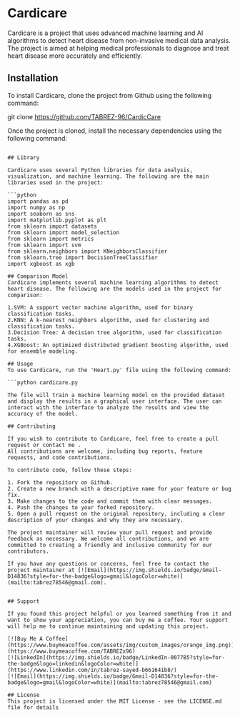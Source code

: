 # Cardicare

Cardicare is a project that uses advanced machine learning and AI algorithms to detect heart disease from non-invasive medical data analysis. The project is aimed at helping medical professionals to diagnose and treat heart disease more accurately and efficiently.

## Installation

To install Cardicare, clone the project from Github using the following command:

git clone https://github.com/TABREZ-96/CardicCare


Once the project is cloned, install the necessary dependencies using the following command:  

```Pip install

## Library

Cardicare uses several Python libraries for data analysis, visualization, and machine learning. The following are the main libraries used in the project:

```python
import pandas as pd
import numpy as np
import seaborn as sns
import matplotlib.pyplot as plt
from sklearn import datasets
from sklearn import model_selection
from sklearn import metrics
from sklearn import svm
from sklearn.neighbors import KNeighborsClassifier
from sklearn.tree import DecisionTreeClassifier
import xgboost as xgb

## Comparison Model
Cardicare implements several machine learning algorithms to detect heart disease. The following are the models used in the project for comparison:

1.SVM: A support vector machine algorithm, used for binary classification tasks.
2.KNN: A k-nearest neighbors algorithm, used for clustering and classification tasks.
3.Decision Tree: A decision tree algorithm, used for classification tasks.
4.XGBoost: An optimized distributed gradient boosting algorithm, used for ensemble modeling.

## Usage
To use Cardicare, run the 'Heart.py' file using the following command:

```python cardicare.py

The file will train a machine learning model on the provided dataset and display the results in a graphical user interface. The user can interact with the interface to analyze the results and view the accuracy of the model.

## Contributing

If you wish to contribute to Cardicare, feel free to create a pull request or contact me . 
All contributions are welcome, including bug reports, feature requests, and code contributions.

To contribute code, follow these steps:

1. Fork the repository on Github.
2. Create a new branch with a descriptive name for your feature or bug fix.
3. Make changes to the code and commit them with clear messages.
4. Push the changes to your forked repository.
5. Open a pull request on the original repository, including a clear description of your changes and why they are necessary.

The project maintainer will review your pull request and provide feedback as necessary. We welcome all contributions, and we are committed to creating a friendly and inclusive community for our contributors.

If you have any questions or concerns, feel free to contact the project maintainer at [![Email](https://img.shields.io/badge/Gmail-D14836?style=for-the-badge&logo=gmail&logoColor=white)](mailto:tabrez78546@gmail.com).


## Support 

If you found this project helpful or you learned something from it and want to show your appreciation, you can buy me a coffee. Your support will help me to continue maintaining and updating this project.

[![Buy Me A Coffee](https://www.buymeacoffee.com/assets/img/custom_images/orange_img.png)](https://www.buymeacoffee.com/TABREZx96)
[![LinkedIn](https://img.shields.io/badge/LinkedIn-0077B5?style=for-the-badge&logo=linkedin&logoColor=white)](https://www.linkedin.com/in/tabrez-sayed-b661641b8/)
[![Email](https://img.shields.io/badge/Gmail-D14836?style=for-the-badge&logo=gmail&logoColor=white)](mailto:tabrez78546@gmail.com)

## License
This project is licensed under the MIT License - see the LICENSE.md file for details

